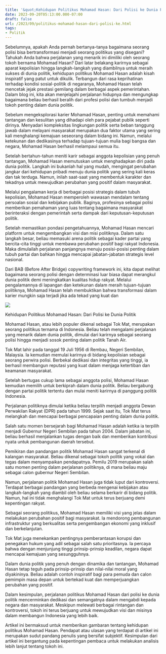 ```yaml
---
title: '&quot;Kehidupan Politikus Mohamad Hasan: Dari Polisi ke Dunia Politik&quot;'
date: 2023-09-20T05:13:00.000-07:00
draft: false
url: /2023/09/politikus-mohamad-hasan-dari-polisi-ke.html
tags: 
- Politik
---
```


  

Sebelumnya, apakah Anda pernah bertanya-tanya bagaimana seorang polisi bisa bertransformasi menjadi seorang politikus yang disegani? Tahukah Anda bahwa perjalanan yang menarik ini dimiliki oleh seorang tokoh bernama Mohamad Hasan? Dari latar belakang karirnya sebagai aparat kepolisian hingga langkah-langkah yang diambilnya untuk meraih sukses di dunia politik, kehidupan politikus Mohamad Hasan adalah kisah inspiratif yang patut untuk dikulik. Terbangun dari rasa keprihatinan terhadap kondisi sosial-politik di negaranya, Mohamad Hasan telah mencetak jejak prestasi gemilang dalam berbagai aspek pemerintahan. Dalam blog ini, kita akan menjelajahi perjalanan hidupnya dan mengungkap bagaimana beliau berhasil beralih dari profesi polisi dan tumbuh menjadi tokoh penting dalam dunia politik.

  

Sebelum mengeksplorasi karier Mohamad Hasan, penting untuk memahami tantangan dan kesulitan yang dihadapi oleh para pejabat publik seperti dirinya. Menyadari kompleksitas lingkungan politik serta beban tanggung jawab dalam melayani masyarakat merupakan dua faktor utama yang sering kali menghalangi kemajuan seseorang dalam bidang ini. Namun, melalui ketekunan dan dedikasinya terhadap tujuan-tujuan mulia bagi bangsa dan negara, Mohamad Hasan berhasil melampaui semua itu.

  

Setelah bertahun-tahun meniti karir sebagai anggota kepolisian yang penuh tantangan, Mohamad Hasan memutuskan untuk menghadapkan diri pada dunia politik. Langkah ini bukanlah hal yang mudah, mengingat perubahan jangkar dari kehidupan pribadi menuju dunia politik yang sering kali keras dan tak terduga. Namun, inilah saat-saat yang membentuk karakter dan tekadnya untuk mewujudkan perubahan yang positif dalam masyarakat.

  

Melalui pengalaman kerja di berbagai posisi strategis dalam tubuh kepolisian, Mohamad Hasan memperoleh wawasan mendalam tentang persoalan sosial dan kebijakan publik. Baginya, profesinya sebagai polisi memberikan pemahaman yang luas tentang bagaimana masyarakat berinteraksi dengan pemerintah serta dampak dari keputusan-keputusan politik.

  

Setelah memastikan pondasi pengetahuannya, Mohamad Hasan mencari platform untuk mengembangkan visi dan misi politiknya. Dalam satu langkah besar, beliau memasuki arena politik sebagai kader partai yang bercita-cita tinggi untuk membawa perubahan positif bagi rakyat Indonesia. Maka dimulailah perjalanan panjangnya menuju posisi-posisi penting dalam tubuh partai dan bahkan hingga mencapai jabatan-jabatan strategis level nasional.

  

Dari BAB (Before After Bridge) copywriting framework ini, kita dapat melihat bagaimana seorang polisi dengan determinasi luar biasa dapat merangkul dunia politik demi meningkatkan kualitas hidup rakyat. Melalui pengalamannya di lapangan dan ketekunan dalam meraih tujuan-tujuan politiknya, Mohamad Hasan telah membuktikan bahwa transformasi dalam karier mungkin saja terjadi jika ada tekad yang kuat dan

  

![](https://suaramerdeka.com.my/wp-content/uploads/2020/01/mohamad-hasan.jpg)

  

Kehidupan Politikus Mohamad Hasan: Dari Polisi ke Dunia Politik

  

Mohamad Hasan, atau lebih populer dikenal sebagai Tok Mat, merupakan seorang politikus ternama di Indonesia. Beliau telah mengalami perjalanan yang menarik dalam dunia politik, dimulai dari karirnya sebagai seorang polisi hingga menjadi sosok penting dalam politik Tanah Air.

  

Tok Mat lahir pada tanggal 19 Juli 1956 di Rembau, Negeri Sembilan, Malaysia. Ia kemudian memulai karirnya di bidang kepolisian sebagai seorang perwira polisi. Berbekal dedikasi dan integritas yang tinggi, ia berhasil membangun reputasi yang kuat dalam menjaga ketertiban dan keamanan masyarakat.

  

Setelah bertugas cukup lama sebagai anggota polisi, Mohamad Hasan kemudian memilih untuk berkiprah dalam dunia politik. Beliau bergabung dengan partai politik tertentu dan mulai meniti karirnya di panggung politik Indonesia.

  

Perjalanan politiknya dimulai ketika beliau terpilih menjadi anggota Dewan Perwakilan Rakyat (DPR) pada tahun 1999. Sejak saat itu, Tok Mat terus melangkah dan mencapai berbagai pencapaian penting dalam dunia politik.

  

Salah satu momen bersejarah bagi Mohamad Hasan adalah ketika ia terpilih menjadi Gubernur Negeri Sembilan pada tahun 2004. Dalam jabatan ini, beliau berhasil menjalankan tugas dengan baik dan memberikan kontribusi nyata untuk pembangunan daerah tersebut.

  

Pemikiran dan pandangan politik Mohamad Hasan sangat terkenal di kalangan masyarakat. Beliau dikenal sebagai tokoh politik yang vokal dan tegas dalam menyampaikan pendapatnya. Pemilu 2019 merupakan salah satu momen penting dalam perjalanan politiknya, di mana beliau maju sebagai calon gubernur Negeri Sembilan.

  

Namun, perjalanan politik Mohamad Hasan juga tidak luput dari kontroversi. Terdapat berbagai pandangan yang berbeda mengenai kebijakan atau langkah-langkah yang diambil oleh beliau selama berkarir di bidang politik. Namun, hal ini tidak menghalangi Tok Mat untuk terus berjuang demi kepentingan rakyat.

  

Sebagai seorang politikus, Mohamad Hasan memiliki visi yang jelas dalam melakukan perubahan positif bagi masyarakat. Ia mendorong pembangunan infrastruktur yang berkualitas serta pengembangan ekonomi yang inklusif dan berkelanjutan.

  

Tok Mat juga menekankan pentingnya pemberantasan korupsi dan penegakan hukum yang adil sebagai salah satu prioritasnya. Ia percaya bahwa dengan menjunjung tinggi prinsip-prinsip keadilan, negara dapat mencapai kemajuan yang sesungguhnya.

  

Dalam dunia politik yang penuh dengan dinamika dan tantangan, Mohamad Hasan tetap teguh pada prinsip-prinsip dan nilai-nilai moral yang diyakininya. Beliau adalah contoh inspiratif bagi para pemuda dan calon pemimpin masa depan untuk bertekad kuat dan memperjuangkan perubahan yang positif.

  

Dalam kesimpulan, perjalanan politikus Mohamad Hasan dari polisi ke dunia politik mencerminkan dedikasi dan semangatnya dalam mengabdi kepada negara dan masyarakat. Meskipun melewati berbagai rintangan dan kontroversi, tokoh ini terus berjuang untuk mewujudkan visi dan misinya dalam membangun Indonesia yang lebih baik.

  

Artikel ini bermaksud untuk memberikan gambaran tentang kehidupan politikus Mohamad Hasan. Pendapat atau ulasan yang terdapat di artikel ini merupakan sudut pandang penulis yang bersifat subjektif. Kesimpulan dari artikel ini bergantung pada kepentingan pembaca untuk melakukan analisis lebih lanjut tentang tokoh ini.